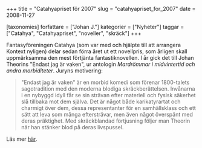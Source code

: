 +++
title = "Catahyapriset för 2007"
slug = "catahyapriset_for_2007"
date = 2008-11-27

[taxonomies]
forfattare = ["Johan J."]
kategorier = ["Nyheter"]
taggar = ["Catahya", "Catahyapriset", "noveller", "skräck"]
+++

Fantasyföreningen Catahya (som var med och hjälpte till att arrangera Kontext
nyligen) delar sedan förra året ut ett novellpris, som årligen skall
uppmärksamma den mest förtjänta fantastiknovellen. I år gick det till Johan
Theorins "Endast jag är vaken", ur antologin _Mardrömmar i midvintertid och
andra morbiditeter_. Juryns motivering:

> "Endast jag är vaken" är en morbid komedi som förenar 1800-talets
> sagotradition med den moderna blodiga skräckberättelsen. Invånarna i en
> nybyggd idyll får se sin strävan efter materiell och fysisk säkerhet slå
> tillbaka mot dem själva. Det är något både karikatyrartat och charmigt över
> dem, dessa representanter för en samhällsklass och ett sätt att leva som
> många eftersträvar, men även något överspänt med deras präktighet. Med
> skräckblandad förtjusning följer man Theorin när han stänker blod på deras
> livspussel.

Läs mer [här](http://www.catahya.net/nyhet.asp?id=2735).
